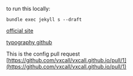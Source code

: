 to run this locally:

```
bundle exec jekyll s --draft
```

[official site](https://chirpy.cotes.page)

[typography github](https://github.com/cotes2020/jekyll-theme-chirpy/blob/master/_posts/2019-08-08-text-and-typography.md)

This is the config pull request
[https://github.com/vxcall/vxcall.github.io/pull/1](https://github.com/vxcall/vxcall.github.io/pull/1)